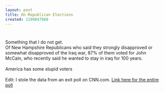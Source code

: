 ```yaml
---
layout: post
title: On Republican Elections
created: 1199847960
---
```

<p><a href="http://stocchero.net/sites/default/files/sites/default/files/blogger_importer/s1600-h/poll.JPG" onblur="try {parent.deselectBloggerImageGracefully();} catch(e) {}"><img alt="" border="0" id="BLOGGER_PHOTO_ID_5153308382354087458" src="http://stocchero.net/sites/default/files/sites/default/files/blogger_importer/s400/poll.JPG" style="margin: 0px auto 10px; display: block; text-align: center; cursor: pointer;" /></a><br />
	Something that I do not get.<br />
	<img alt="" src="file:///C:/DOCUME%7E1/COREDU%7E1/LOCALS%7E1/Temp/moz-screenshot.jpg" /><br />
	<span style="font-size:100%;">Of New Hampshire Republicans who said they strongly disapproved or somewhat disapproved of the Iraq war, 87% of them voted for John McCain, who recently said he wanted to stay in iraq for 100 years.<br />
	<br />
	America has some stupid voters<br />
	<br />
	Edit: I stole the data from an exit poll on CNN.com. <a href="http://www.cnn.com/ELECTION/2008/primaries/results/epolls/index.html#NHREP" target="_blank">Link here for the entire poll</a></span><br />
	&nbsp;</p>
